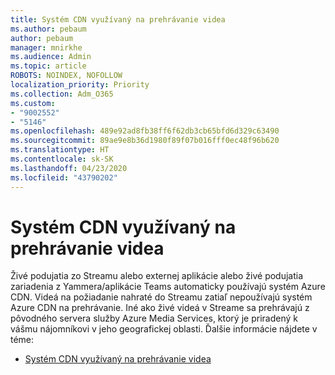 ```yaml
---
title: Systém CDN využívaný na prehrávanie videa
ms.author: pebaum
author: pebaum
manager: mnirkhe
ms.audience: Admin
ms.topic: article
ROBOTS: NOINDEX, NOFOLLOW
localization_priority: Priority
ms.collection: Adm_O365
ms.custom:
- "9002552"
- "5146"
ms.openlocfilehash: 489e92ad8fb38ff6f62db3cb65bfd6d329c63490
ms.sourcegitcommit: 89ae9e8b36d1980f89f07b016fff0ec48f96b620
ms.translationtype: HT
ms.contentlocale: sk-SK
ms.lasthandoff: 04/23/2020
ms.locfileid: "43790202"
---
```

# <a name="cdn-used-for-video-playback"></a>Systém CDN využívaný na prehrávanie videa

Živé podujatia zo Streamu alebo externej aplikácie alebo živé podujatia zariadenia z Yammera/aplikácie Teams automaticky používajú systém Azure CDN. Videá na požiadanie nahraté do Streamu zatiaľ nepoužívajú systém Azure CDN na prehrávanie. Iné ako živé videá v Streame sa prehrávajú z pôvodného servera služby Azure Media Services, ktorý je priradený k vášmu nájomníkovi v jeho geografickej oblasti. Ďalšie informácie nájdete v téme:

- [Systém CDN využívaný na prehrávanie videa](https://docs.microsoft.com/sk-SK/stream/network-overview#cdn-used-for-video-playback)
